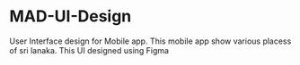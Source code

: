 # MAD-UI-Design
User Interface design for Mobile app. This mobile app show various placess of sri lanaka.
This UI designed using Figma 
